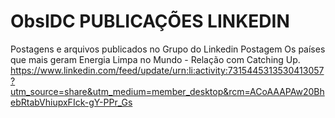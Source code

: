 # ObsIDC PUBLICAÇÕES LINKEDIN
Postagens e arquivos publicados no Grupo do Linkedin
Postagem Os países que mais geram Energia Limpa no Mundo - Relação com Catching Up.
https://www.linkedin.com/feed/update/urn:li:activity:7315445313530413057?utm_source=share&utm_medium=member_desktop&rcm=ACoAAAPAw20BhebRtabVhiupxFIck-gY-PPr_Gs
